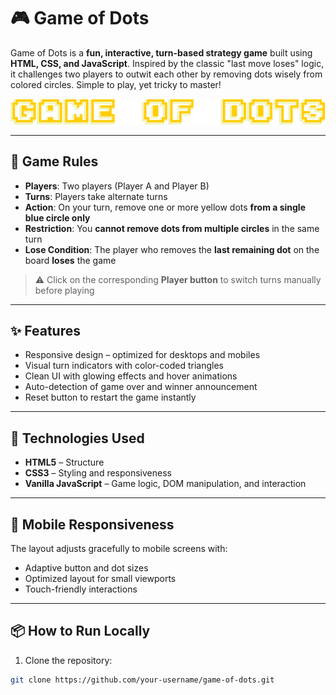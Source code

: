# 🎮 Game of Dots

Game of Dots is a **fun, interactive, turn-based strategy game** built using **HTML, CSS, and JavaScript**. Inspired by the classic "last move loses" logic, it challenges two players to outwit each other by removing dots wisely from colored circles. Simple to play, yet tricky to master!

![Game Screenshot](GAMEOFDOTS_copy.png)

---

## 🧠 Game Rules

- **Players**: Two players (Player A and Player B)
- **Turns**: Players take alternate turns
- **Action**: On your turn, remove one or more yellow dots **from a single blue circle only**
- **Restriction**: You **cannot remove dots from multiple circles** in the same turn
- **Lose Condition**: The player who removes the **last remaining dot** on the board **loses** the game

> ⚠️ Click on the corresponding **Player button** to switch turns manually before playing

---

## ✨ Features

- Responsive design – optimized for desktops and mobiles
- Visual turn indicators with color-coded triangles
- Clean UI with glowing effects and hover animations
- Auto-detection of game over and winner announcement
- Reset button to restart the game instantly

---

## 🚀 Technologies Used

- **HTML5** – Structure
- **CSS3** – Styling and responsiveness
- **Vanilla JavaScript** – Game logic, DOM manipulation, and interaction

---

## 📱 Mobile Responsiveness

The layout adjusts gracefully to mobile screens with:
- Adaptive button and dot sizes
- Optimized layout for small viewports
- Touch-friendly interactions

---

## 📦 How to Run Locally

1. Clone the repository:

```bash
git clone https://github.com/your-username/game-of-dots.git
